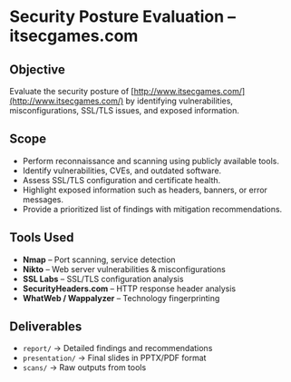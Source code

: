 # Security Posture Evaluation – itsecgames.com

## Objective
Evaluate the security posture of [http://www.itsecgames.com/](http://www.itsecgames.com/) by identifying vulnerabilities, misconfigurations, SSL/TLS issues, and exposed information.

## Scope
- Perform reconnaissance and scanning using publicly available tools.
- Identify vulnerabilities, CVEs, and outdated software.
- Assess SSL/TLS configuration and certificate health.
- Highlight exposed information such as headers, banners, or error messages.
- Provide a prioritized list of findings with mitigation recommendations.

## Tools Used
- **Nmap** – Port scanning, service detection
- **Nikto** – Web server vulnerabilities & misconfigurations
- **SSL Labs** – SSL/TLS configuration analysis
- **SecurityHeaders.com** – HTTP response header analysis
- **WhatWeb / Wappalyzer** – Technology fingerprinting

## Deliverables
- `report/` → Detailed findings and recommendations  
- `presentation/` → Final slides in PPTX/PDF format  
- `scans/` → Raw outputs from tools  
